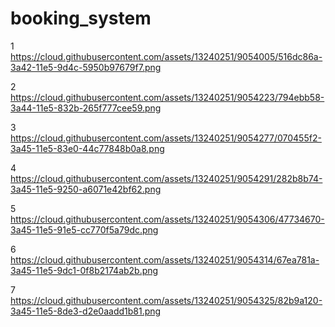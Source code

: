 # booking_system
1
https://cloud.githubusercontent.com/assets/13240251/9054005/516dc86a-3a42-11e5-9d4c-5950b97679f7.png

2
https://cloud.githubusercontent.com/assets/13240251/9054223/794ebb58-3a44-11e5-832b-265f777cee59.png

3
https://cloud.githubusercontent.com/assets/13240251/9054277/070455f2-3a45-11e5-83e0-44c77848b0a8.png

4
https://cloud.githubusercontent.com/assets/13240251/9054291/282b8b74-3a45-11e5-9250-a6071e42bf62.png

5
https://cloud.githubusercontent.com/assets/13240251/9054306/47734670-3a45-11e5-91e5-cc770f5a79dc.png

6
https://cloud.githubusercontent.com/assets/13240251/9054314/67ea781a-3a45-11e5-9dc1-0f8b2174ab2b.png

7
https://cloud.githubusercontent.com/assets/13240251/9054325/82b9a120-3a45-11e5-8de3-d2e0aadd1b81.png
